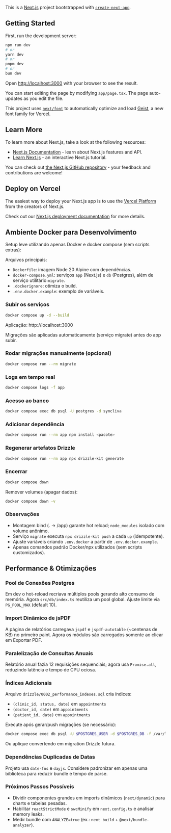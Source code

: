 This is a [Next.js](https://nextjs.org) project bootstrapped with [`create-next-app`](https://nextjs.org/docs/app/api-reference/cli/create-next-app).

## Getting Started

First, run the development server:

```bash
npm run dev
# or
yarn dev
# or
pnpm dev
# or
bun dev
```

Open [http://localhost:3000](http://localhost:3000) with your browser to see the result.

You can start editing the page by modifying `app/page.tsx`. The page auto-updates as you edit the file.

This project uses [`next/font`](https://nextjs.org/docs/app/building-your-application/optimizing/fonts) to automatically optimize and load [Geist](https://vercel.com/font), a new font family for Vercel.

## Learn More

To learn more about Next.js, take a look at the following resources:

- [Next.js Documentation](https://nextjs.org/docs) - learn about Next.js features and API.
- [Learn Next.js](https://nextjs.org/learn) - an interactive Next.js tutorial.

You can check out [the Next.js GitHub repository](https://github.com/vercel/next.js) - your feedback and contributions are welcome!

## Deploy on Vercel

The easiest way to deploy your Next.js app is to use the [Vercel Platform](https://vercel.com/new?utm_medium=default-template&filter=next.js&utm_source=create-next-app&utm_campaign=create-next-app-readme) from the creators of Next.js.

Check out our [Next.js deployment documentation](https://nextjs.org/docs/app/building-your-application/deploying) for more details.

## Ambiente Docker para Desenvolvimento

Setup leve utilizando apenas Docker e docker compose (sem scripts extras):

Arquivos principais:
- `Dockerfile`: imagem Node 20 Alpine com dependências.
- `docker-compose.yml`: serviços `app` (Next.js) e `db` (Postgres), além de serviço utilitário `migrate`.
- `.dockerignore`: otimiza o build.
- `.env.docker.example`: exemplo de variáveis.

### Subir os serviços

```bash
docker compose up -d --build
```

Aplicação: http://localhost:3000

Migrações são aplicadas automaticamente (serviço migrate) antes do app subir.

### Rodar migrações manualmente (opcional)

```bash
docker compose run --rm migrate
```

### Logs em tempo real

```bash
docker compose logs -f app
```

### Acesso ao banco

```bash
docker compose exec db psql -U postgres -d syncliva
```

### Adicionar dependência

```bash
docker compose run --rm app npm install <pacote>
```

### Regenerar artefatos Drizzle

```bash
docker compose run --rm app npx drizzle-kit generate
```

### Encerrar

```bash
docker compose down
```

Remover volumes (apagar dados):
```bash
docker compose down -v
```

### Observações
- Montagem bind (. -> /app) garante hot reload; `node_modules` isolado com volume anônimo.
- Serviço `migrate` executa `npx drizzle-kit push` a cada `up` (idempotente).
- Ajuste variáveis criando `.env.docker` a partir de `.env.docker.example`.
- Apenas comandos padrão Docker/npx utilizados (sem scripts customizados).

## Performance & Otimizações

### Pool de Conexões Postgres
Em dev o hot-reload recriava múltiplos pools gerando alto consumo de memória. Agora `src/db/index.ts` reutiliza um pool global. Ajuste limite via `PG_POOL_MAX` (default 10).

### Import Dinâmico de jsPDF
A página de relatórios carregava `jspdf` e `jspdf-autotable` (~centenas de KB) no primeiro paint. Agora os módulos são carregados somente ao clicar em Exportar PDF.

### Paralelização de Consultas Anuais
Relatório anual fazia 12 requisições sequenciais; agora usa `Promise.all`, reduzindo latência e tempo de CPU ociosa.

### Índices Adicionais
Arquivo `drizzle/0002_performance_indexes.sql` cria índices:
- `(clinic_id, status, date)` em `appointments`
- `(doctor_id, date)` em `appointments`
- `(patient_id, date)` em `appointments`

Execute após gerar/push migrações (se necessário):
```bash
docker compose exec db psql -U $POSTGRES_USER -d $POSTGRES_DB -f /var/lib/postgresql/data/../.. (ajuste caminho) 
```
Ou aplique convertendo em migration Drizzle futura.

### Dependências Duplicadas de Datas
Projeto usa `date-fns` e `dayjs`. Considere padronizar em apenas uma biblioteca para reduzir bundle e tempo de parse.

### Próximos Passos Possíveis
- Dividir componentes grandes em imports dinâmicos (`next/dynamic`) para charts e tabelas pesadas.
- Habilitar `reactStrictMode` e `swcMinify` em `next.config.ts` e analisar memory leaks.
- Medir bundle com `ANALYZE=true` (ex.: `next build` + `@next/bundle-analyzer`).
